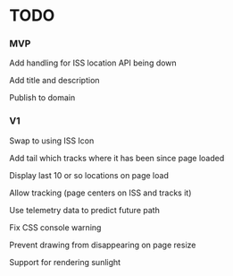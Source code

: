 # TODO

### MVP
Add handling for ISS location API being down

Add title and description

Publish to domain

### V1
Swap to using ISS Icon

Add tail which tracks where it has been since page loaded

Display last 10 or so locations on page load

Allow tracking (page centers on ISS and tracks it)

Use telemetry data to predict future path

Fix CSS console warning

Prevent drawing from disappearing on page resize

Support for rendering sunlight